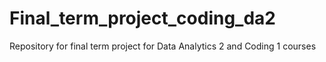 # Final_term_project_coding_da2
Repository for final term project for Data Analytics 2 and Coding 1 courses
